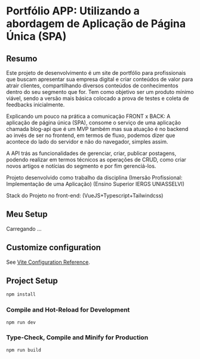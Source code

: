 # Portfólio APP: Utilizando a abordagem de Aplicação de Página Única (SPA)

## Resumo

Este projeto de desenvolvimento é um site de portfólio para profissionais que buscam apresentar sua empresa digital e criar conteúdos de valor para atrair clientes, compartilhando diversos conteúdos de conhecimentos dentro do seu segmento que for. Tem como objetivo ser um produto mínimo viável, sendo a versão mais básica colocado a prova de testes e coleta de feedbacks inicialmente.

Explicando um pouco na prática a comunicação FRONT x BACK: A aplicação de página única (SPA), consome o serviço de uma aplicação chamada blog-api que é um MVP também mas sua atuação é no backend ao invés de ser no frontend, em termos de fluxo, podemos dizer que acontece do lado do servidor e não do navegador, simples assim. 

A API trás as funcionalidades de gerenciar, criar, publicar postagens, podendo realizar em termos técnicos as operações de CRUD, como criar novos artigos e notícias do segmento e por fim gerenciá-los.

Projeto desenvolvido como trabalho da disciplina (Imersão Profissional: Implementação de uma Aplicação) 
(Ensino Superior IERGS UNIASSELVI)

Stack do Projeto no front-end: (VueJS+Typescript+Tailwindcss)

## Meu Setup

Carregando ...

## Customize configuration

See [Vite Configuration Reference](https://vite.dev/config/).

## Project Setup

```sh
npm install
```

### Compile and Hot-Reload for Development

```sh
npm run dev
```

### Type-Check, Compile and Minify for Production

```sh
npm run build
```
